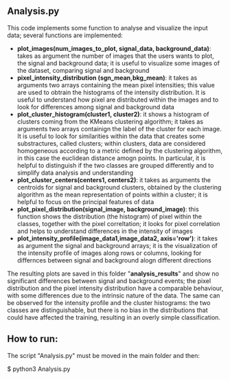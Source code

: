 ## Analysis.py
This code implements some function to analyse and visualize the input data; several functions are implemented:
- __plot_images(num_images_to_plot, signal_data, background_data)__: takes as argument the number of images that the users wants to plot, the signal and background data; it is useful to visualize some images of the dataset, comparing signal and background
- __pixel_intensity_distribution (sgn_mean,bkg_mean)__: it takes as arguments two arrays containing the mean pixel intensities; this value are used to obtrain the histograms of the intensity distribution. It is useful to understand how pixel are distributed within the images and to look for differences among signal and background data
- __plot_cluster_histogram(cluster1, cluster2)__: it shows a histogram of clusters coming from the KMeans clustering algorithm; it takes as arguments two arrays containign the label of the cluster for each image. It is useful to look for similarities within the data that creates some substractures, called clusters; within clusters, data are considered homogeneous according to a metric defined by the clustering algorithm, in this case the euclidean distance amogn points. In particular, it is helpful to distinguish if the two classes are grouped differently and to simplify data analysis and understanding
- __plot_cluster_centers(centers1, centers2)__: it takes as arguments the centroids for signal and background clusters, obtained by the clustering algorithm as the mean representation of points within a cluster; it is helpful to focus on the principal features of data
- __plot_pixel_distribution(signal_image, background_image)__: this function shows the distribution (the histogram) of pixel within the classes, together with the pixel correltation; it looks for pixel correlation and helps to understand differences in the intensity of images
- __plot_intensity_profile(image_data1,image_data2, axis='row')__: it takes as argument the signal and background arrays; it is the visualization of the intensity profile of images along rows or columns, looking for differnces between signal and background alogn different directions

The resulting plots are saved in this folder "__analysis_results__" and show no significant differences between signal and background events; the pixel distribution and the pixel intensity distribution have a comparable behaviour, with some differences due to the intrinsic nature of the data. The same can be observed for the intensity profile and the cluster histograms: the two classes are distinguishable, but there is no bias in the distributions that could have affected the training, resulting in an overly simple classification.

## How to run:
The script "Analysis.py" must be moved in the  main folder and then: 

$ python3 Analysis.py

